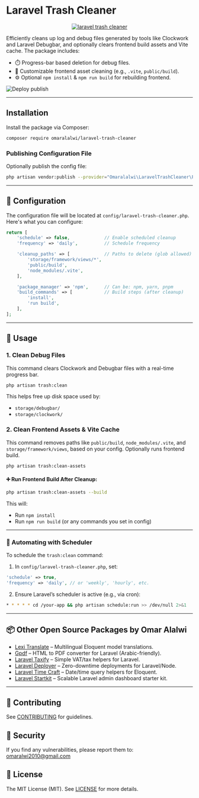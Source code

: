 # Laravel Trash Cleaner

<p align="center">
  <a href="https://github.com/omaralalwi/laravel-trash-cleaner" target="_blank">
    <img src="https://raw.githubusercontent.com/omaralalwi/laravel-trash-cleaner/master/public/images/laravel-trash-cleaner.jpg" alt="laravel trash cleaner">
  </a>
</p>

Efficiently cleans up log and debug files generated by tools like Clockwork and Laravel Debugbar, and optionally clears frontend build assets and Vite cache. The package includes:

- ⏱️ Progress-bar based deletion for debug files.
- 🧼 Customizable frontend asset cleaning (e.g., `.vite`, `public/build`).
- ⚙️ Optional `npm install` & `npm run build` for rebuilding frontend.

![Deploy publish](https://raw.githubusercontent.com/omaralalwi/laravel-trash-cleaner/master/public/images/trash-screen-shot.png)

---

## Installation

Install the package via Composer:

```bash
composer require omaralalwi/laravel-trash-cleaner
````

### Publishing Configuration File

Optionally publish the config file:

```bash
php artisan vendor:publish --provider="Omaralalwi\LaravelTrashCleaner\Providers\LaravelTrashCleanerServiceProvider" --tag=config
```

---

## 🔧 Configuration

The configuration file will be located at `config/laravel-trash-cleaner.php`. Here's what you can configure:

```php
return [
    'schedule' => false,             // Enable scheduled cleanup
    'frequency' => 'daily',          // Schedule frequency

    'cleanup_paths' => [             // Paths to delete (glob allowed)
        'storage/framework/views/*',
        'public/build',
        'node_modules/.vite',
    ],

    'package_manager' => 'npm',      // Can be: npm, yarn, pnpm
    'build_commands' => [            // Build steps (after cleanup)
        'install',
        'run build',
    ],
];
```

---

## 🧹 Usage

### 1. Clean Debug Files

This command clears Clockwork and Debugbar files with a real-time progress bar.

```bash
php artisan trash:clean
```

This helps free up disk space used by:

* `storage/debugbar/`
* `storage/clockwork/`

### 2. Clean Frontend Assets & Vite Cache

This command removes paths like `public/build`, `node_modules/.vite`, and `storage/framework/views`, based on your config. Optionally runs frontend build.

```bash
php artisan trash:clean-assets
```

#### ➕ Run Frontend Build After Cleanup:

```bash
php artisan trash:clean-assets --build
```

This will:

* Run `npm install`
* Run `npm run build` (or any commands you set in config)

---

### 🔁 Automating with Scheduler

To schedule the `trash:clean` command:

1. In `config/laravel-trash-cleaner.php`, set:

```php
'schedule' => true,
'frequency' => 'daily', // or 'weekly', 'hourly', etc.
```

2. Ensure Laravel’s scheduler is active (e.g., via cron):

```bash
* * * * * cd /your-app && php artisan schedule:run >> /dev/null 2>&1
```

---

## 📦 Other Open Source Packages by Omar Alalwi

* [Lexi Translate](https://github.com/omaralalwi/lexi-translate) – Multilingual Eloquent model translations.
* [Gpdf](https://github.com/omaralalwi/Gpdf) – HTML to PDF converter for Laravel (Arabic-friendly).
* [Laravel Taxify](https://github.com/omaralalwi/laravel-taxify) – Simple VAT/tax helpers for Laravel.
* [Laravel Deployer](https://github.com/omaralalwi/laravel-deployer) – Zero-downtime deployments for Laravel/Node.
* [Laravel Time Craft](https://github.com/omaralalwi/laravel-time-craft) – Date/time query helpers for Eloquent.
* [Laravel Startkit](https://github.com/omaralalwi/laravel-startkit) – Scalable Laravel admin dashboard starter kit.

---

## 🤝 Contributing

See [CONTRIBUTING](CONTRIBUTING.md) for guidelines.

## 🔐 Security

If you find any vulnerabilities, please report them to: [omaralwi2010@gmail.com](mailto:omaralwi2010@gmail.com)

## 📝 License

The MIT License (MIT). See [LICENSE](LICENSE.md) for more details.
